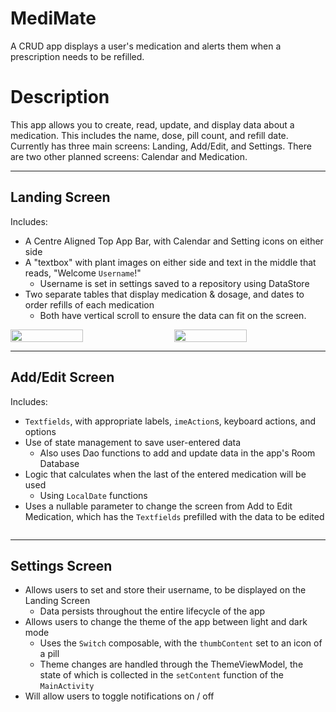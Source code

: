 # MediMate
A CRUD app displays a user's medication and alerts them when a prescription needs to be refilled.

# Description
This app allows you to create, read, update, and display data about a medication. This includes the name, dose, pill count, and refill date. Currently has three main screens: Landing, Add/Edit, and Settings. There are two other planned screens: Calendar and Medication.

---
## Landing Screen

Includes:
- A Centre Aligned Top App Bar, with Calendar and Setting icons on either side
- A "textbox" with plant images on either side and text in the middle that reads, "Welcome `Username`!"
  - Username is set in settings saved to a repository using DataStore
- Two separate tables that display medication & dosage, and dates to order refills of each medication
  - Both have vertical scroll to ensure the data can fit on the screen.


<div style="display: flex; justify-content: space-between;">
<img src="https://github.com/user-attachments/assets/5bcc0ef7-80f0-4bed-ae59-ecdf5e7ee53c" style="width: 48%;"/>
<img src="https://github.com/user-attachments/assets/08e5a930-59f0-4a51-aba5-9965fbd0ef2a" style="width: 48%;"/>
</div>

---
## Add/Edit Screen

Includes:
- `Textfields`, with appropriate labels, `imeAction`s, keyboard actions, and options
- Use of state management to save user-entered data
  - Also uses Dao functions to add and update data in the app's Room Database
- Logic that calculates when the last of the entered medication will be used
  - Using `LocalDate` functions
- Uses a nullable parameter to change the screen from Add to Edit Medication, which has the `Textfields` prefilled with the data to be edited
  
<div style="display: flex; justify-content: space-between;">
<img scr="https://github.com/user-attachments/assets/2293ef58-a544-422b-8bcd-da6baf8523f2" style="width: 48%;"/>  
<img scr="https://github.com/user-attachments/assets/73ecff31-e52b-4dac-938f-b6f579680e4e" style="width: 48%;"/>
</div>

---
## Settings Screen

- Allows users to set and store their username, to be displayed on the Landing Screen
  - Data persists throughout the entire lifecycle of the app
- Allows users to change the theme of the app between light and dark mode
  - Uses the `Switch` composable, with the `thumbContent` set to an icon of a pill
  - Theme changes are handled through the ThemeViewModel, the state of which is collected in the `setContent` function of the `MainActivity`
- Will allow users to toggle notifications on / off

<div style="display: flex; justify-content: space-between;">
<img scr="https://github.com/user-attachments/assets/4b069205-ab83-4c9b-8d04-1a72774b8dc8" style="width: 48%;"/>  
<img scr="https://github.com/user-attachments/assets/403abccc-0a2a-4934-a9a7-2bbe7b155c29" style="width: 48%;"/>
</div>


























